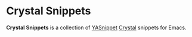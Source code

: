 # Crystal Snippets

**Crystal Snippets** is a collection of [YASnippet](https://github.com/joaotavora/yasnippet) [Crystal](https://crystal-lang.org/) snippets for Emacs.
